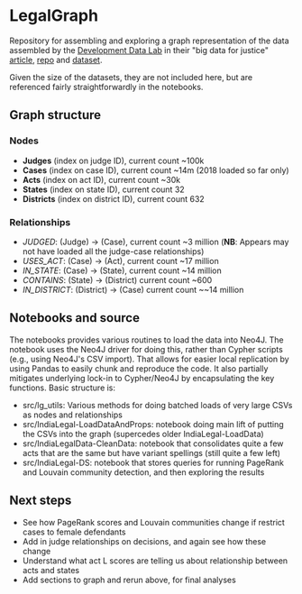 # LegalGraph

Repository for assembling and exploring a graph representation of the data assembled by the [Development Data Lab](http://www.devdatalab.org/) in their "big data for justice" [article](https://devdatalab.medium.com/big-data-for-justice-f53e0e14c9c9), [repo](https://github.com/devdatalab/paper-justice) and [dataset](http://www.devdatalab.org/judicial-bias-data).

Given the size of the datasets, they are not included here, but are referenced fairly straightforwardly in the notebooks.

## Graph structure

### Nodes

* **Judges** (index on judge ID), current count ~100k
* **Cases** (index on case ID), current count ~14m (2018 loaded so far only)
* **Acts** (index on act ID), current count ~30k
* **States** (index on state ID), current count 32
* **Districts** (index on district ID), current count 632

### Relationships

* *JUDGED*: (Judge) -> (Case), current count ~3 million (**NB**: Appears may not have loaded all the judge-case relationships)
* *USES_ACT*: (Case) -> (Act), current count ~17 million
* *IN_STATE*: (Case) -> (State), current count ~14 million
* *CONTAINS*: (State) -> (District) current count ~600
* *IN_DISTRICT*: (District) -> (Case) current count ~~14 million

## Notebooks and source

The notebooks provides various routines to load the data into Neo4J. The notebook uses the Neo4J driver for doing this, rather than Cypher scripts (e.g., using Neo4J's CSV import). That allows for easier local replication by using Pandas to easily chunk and reproduce the code. It also partially mitigates underlying lock-in to Cypher/Neo4J by encapsulating the key functions. Basic structure is:

* src/lg_utils: Various methods for doing batched loads of very large CSVs as nodes and relationships
* src/IndiaLegal-LoadDataAndProps: notebook doing main lift of putting the CSVs into the graph (supercedes older IndiaLegal-LoadData)
* src/IndiaLegalData-CleanData: notebook that consolidates quite a few acts that are the same but have variant spellings (still quite a few left)
* src/IndiaLegal-DS: notebook that stores queries for running PageRank and Louvain community detection, and then exploring the results

## Next steps

* See how PageRank scores and Louvain communities change if restrict cases to female defendants
* Add in judge relationships on decisions, and again see how these change
* Understand what act L scores are telling us about relationship between acts and states
* Add sections to graph and rerun above, for final analyses
